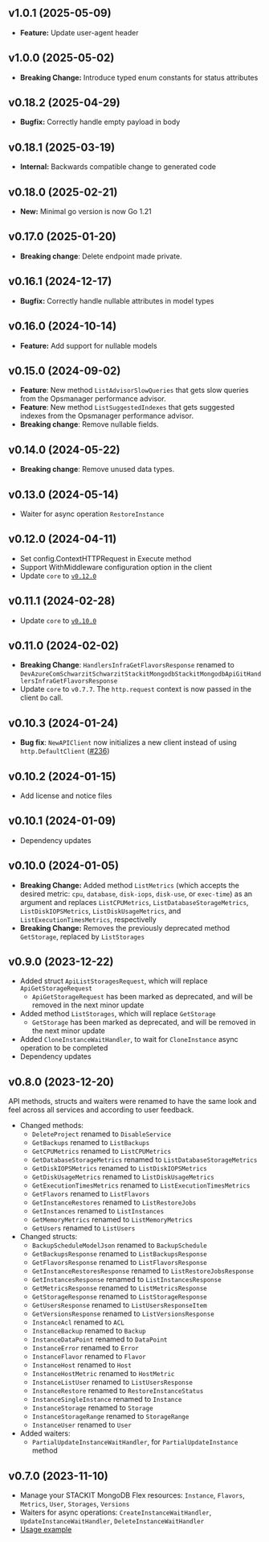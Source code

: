 ## v1.0.1 (2025-05-09)
- **Feature:** Update user-agent header

## v1.0.0 (2025-05-02)
- **Breaking Change:** Introduce typed enum constants for status attributes

## v0.18.2 (2025-04-29)
- **Bugfix:** Correctly handle empty payload in body

## v0.18.1 (2025-03-19)
- **Internal:** Backwards compatible change to generated code

## v0.18.0 (2025-02-21)
- **New:** Minimal go version is now Go 1.21

## v0.17.0 (2025-01-20)

- **Breaking change**: Delete endpoint made private.

## v0.16.1 (2024-12-17)

- **Bugfix:** Correctly handle nullable attributes in model types

## v0.16.0 (2024-10-14)

- **Feature:** Add support for nullable models

## v0.15.0 (2024-09-02)

- **Feature**: New method `ListAdvisorSlowQueries` that gets slow queries from the Opsmanager performance advisor.
- **Feature**: New method `ListSuggestedIndexes` that gets suggested indexes from the Opsmanager performance advisor.
- **Breaking change**: Remove nullable fields.

## v0.14.0 (2024-05-22)

- **Breaking change**: Remove unused data types.

## v0.13.0 (2024-05-14)

- Waiter for async operation `RestoreInstance`

## v0.12.0 (2024-04-11)

- Set config.ContextHTTPRequest in Execute method
- Support WithMiddleware configuration option in the client
- Update `core` to [`v0.12.0`](../../core/CHANGELOG.md#v0120-2024-04-11)

## v0.11.1 (2024-02-28)

- Update `core` to [`v0.10.0`](../../core/CHANGELOG.md#v0100-2024-02-27)

## v0.11.0 (2024-02-02)

- **Breaking Change**: `HandlersInfraGetFlavorsResponse` renamed to `DevAzureComSchwarzitSchwarzitStackitMongodbStackitMongodbApiGitHandlersInfraGetFlavorsResponse`
- Update `core` to `v0.7.7`. The `http.request` context is now passed in the client `Do` call.

## v0.10.3 (2024-01-24)

- **Bug fix**: `NewAPIClient` now initializes a new client instead of using `http.DefaultClient` ([#236](https://github.com/stackitcloud/stackit-sdk-go/issues/236))

## v0.10.2 (2024-01-15)

- Add license and notice files

## v0.10.1 (2024-01-09)

- Dependency updates

## v0.10.0 (2024-01-05)

- **Breaking Change:** Added method `ListMetrics` (which accepts the desired metric: `cpu`, `database`, `disk-iops`, `disk-use`, or `exec-time`) as an argument and replaces `ListCPUMetrics`, `ListDatabaseStorageMetrics`, `ListDiskIOPSMetrics`, `ListDiskUsageMetrics`, and `ListExecutionTimesMetrics`, respectivelly
- **Breaking Change:** Removes the previously deprecated method `GetStorage`, replaced by `ListStorages`

## v0.9.0 (2023-12-22)

- Added struct `ApiListStoragesRequest`, which will replace `ApiGetStorageRequest`
  - `ApiGetStorageRequest` has been marked as deprecated, and will be removed in the next minor update
- Added method `ListStorages`, which will replace `GetStorage`
  - `GetStorage` has been marked as deprecated, and will be removed in the next minor update
- Added `CloneInstanceWaitHandler`, to wait for `CloneInstance` async operation to be completed
- Dependency updates

## v0.8.0 (2023-12-20)

API methods, structs and waiters were renamed to have the same look and feel across all services and according to user feedback.

- Changed methods:
  - `DeleteProject` renamed to `DisableService`
  - `GetBackups` renamed to `ListBackups`
  - `GetCPUMetrics` renamed to `ListCPUMetrics`
  - `GetDatabaseStorageMetrics` renamed to `ListDatabaseStorageMetrics`
  - `GetDiskIOPSMetrics` renamed to `ListDiskIOPSMetrics`
  - `GetDiskUsageMetrics` renamed to `ListDiskUsageMetrics`
  - `GetExecutionTimesMetrics` renamed to `ListExecutionTimesMetrics`
  - `GetFlavors` renamed to `ListFlavors`
  - `GetInstanceRestores` renamed to `ListRestoreJobs`
  - `GetInstances` renamed to `ListInstances`
  - `GetMemoryMetrics` renamed to `ListMemoryMetrics`
  - `GetUsers` renamed to `ListUsers`
- Changed structs:
  - `BackupScheduleModelJson` renamed to `BackupSchedule`
  - `GetBackupsResponse` renamed to `ListBackupsResponse`
  - `GetFlavorsResponse` renamed to `ListFlavorsResponse`
  - `GetInstanceRestoresResponse` renamed to `ListRestoreJobsResponse`
  - `GetInstancesResponse` renamed to `ListInstancesResponse`
  - `GetMetricsResponse` renamed to `ListMetricsResponse`
  - `GetStorageResponse` renamed to `ListStorageResponse`
  - `GetUsersResponse` renamed to `ListUsersResponseItem`
  - `GetVersionsResponse` renamed to `ListVersionsResponse`
  - `InstanceAcl` renamed to `ACL`
  - `InstanceBackup` renamed to `Backup`
  - `InstanceDataPoint` renamed to `DataPoint`
  - `InstanceError` renamed to `Error`
  - `InstanceFlavor` renamed to `Flavor`
  - `InstanceHost` renamed to `Host`
  - `InstanceHostMetric` renamed to `HostMetric`
  - `InstanceListUser` renamed to `ListUsersResponse`
  - `InstanceRestore` renamed to `RestoreInstanceStatus`
  - `InstanceSingleInstance` renamed to `Instance`
  - `InstanceStorage` renamed to `Storage`
  - `InstanceStorageRange` renamed to `StorageRange`
  - `InstanceUser` renamed to `User`
- Added waiters:
  - `PartialUpdateInstanceWaitHandler`, for `PartialUpdateInstance` method

## v0.7.0 (2023-11-10)

- Manage your STACKIT MongoDB Flex resources: `Instance`, `Flavors`, `Metrics`, `User`, `Storages`, `Versions`
- Waiters for async operations: `CreateInstanceWaitHandler`, `UpdateInstanceWaitHandler`, `DeleteInstanceWaitHandler`
- [Usage example](https://github.com/stackitcloud/stackit-sdk-go/tree/main/examples/mongodbflex)
